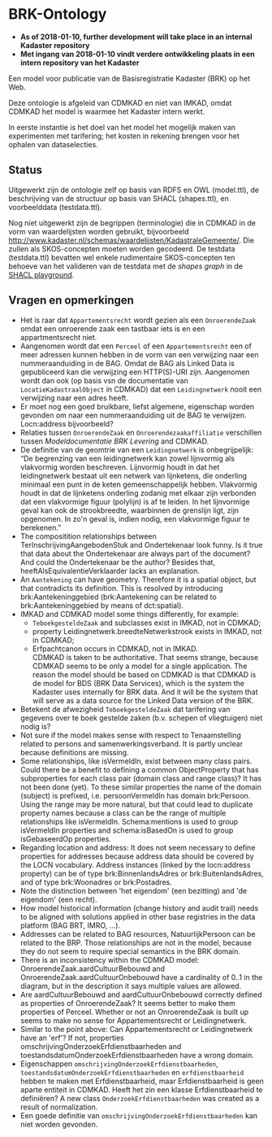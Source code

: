 # BRK-Ontology

- **As of 2018-01-10, further development will take place in an internal Kadaster repository**
- **Met ingang van 2018-01-10 vindt verdere ontwikkeling plaats in een intern repository van het Kadaster**



Een model voor publicatie van de Basisregistratie Kadaster (BRK) op het Web.

Deze ontologie is afgeleid van CDMKAD en niet van IMKAD, omdat CDMKAD het model is waarmee het Kadaster intern werkt. 

In eerste instantie is het doel van het model het mogelijk maken van experimenten met tarifering; het kosten in rekening brengen voor het ophalen van dataselecties.

## Status
Uitgewerkt zijn de ontologie zelf op basis van RDFS en OWL (model.ttl), de beschrijving van de structuur op basis van SHACL (shapes.ttl), en voorbeelddata (testdata.ttl). 

Nog niet uitgewerkt zijn de begrippen (terminologie) die in CDMKAD in de vorm van waardelijsten worden gebruikt, bijvoorbeeld http://www.kadaster.nl/schemas/waardelijsten/KadastraleGemeente/. Die zullen als SKOS-concepten moeten worden gecodeerd. De testdata (testdata.ttl) bevatten wel enkele rudimentaire SKOS-concepten ten behoeve van het valideren van de testdata met de *shapes graph* in de [SHACL playground](http://shacl.org/playground/).


## Vragen en opmerkingen
- Het is raar dat `Appartementsrecht` wordt gezien als een `OnroerendeZaak` omdat een onroerende zaak een tastbaar iets is en een appartmentsrecht niet.
- Aangenomen wordt dat een `Perceel` of een `Appartementsrecht` een of meer adressen kunnen hebben in de vorm van een verwijzing naar een nummeraanduiding in de BAG. Omdat de BAG als Linked Data is gepubliceerd kan die verwijzing een HTTP(S)-URI zijn. Aangenomen wordt dan ook (op basis vsn de documentatie van `LocatieKadastraalObject` in CDMKAD) dat een `Leidingnetwerk` nooit een verwijzing naar een adres heeft.
- Er moet nog een goed bruikbare, liefst algemene, eigenschap worden gevonden om naar een nummeraanduiding uit de BAG te verwijzen. Locn:address bijvoorbeeld?
- Relaties tussen `OnroerendeZaak` en `Onroerendezaakaffiliatie` verschillen tussen *Modeldocumentatie BRK Levering* and CDMKAD.
- De definitie van de geomtrie van een `Leidingnetwerk` is onbegrijpelijk: “De begrenzing van een leidingnetwerk kan zowel lijnvormig als vlakvormig worden beschreven. Lijnvormig houdt in dat het leidingnetwerk bestaat uit een netwerk van lijnketens, die onderling minimaal een punt in de keten gemeenschappelijk hebben. Vlakvormig houdt in dat de lijnketens onderling zodanig met elkaar zijn verbonden dat een vlakvormige figuur (polylijn) is af te leiden. In het lijnvormige geval kan ook de strookbreedte, waarbinnen de grenslijn ligt, zijn opgenomen. In zo'n geval is, indien nodig, een vlakvormige figuur te berekenen.”
- The compositition relationships between TerInschrijvingAangebodenStuk and Ondertekenaar look funny. Is it true that data about the Ondertekenaar are always part of the document? And could the Ondertekenaar be the author? Besides that, heeftAlsEquivalentieVerklaarder lacks an explanation.
- An `Aantekening` can have geometry. Therefore it is a spatial object, but that contradicts its definition. This is resolved by introducing brk:Aantekeninggebied (brk:Aantekening can be related to brk:Aantekeninggebied by means of dct:spatial).
- IMKAD and CDMKAD model some things differently, for example:
    * `TeboekgesteldeZaak` and subclasses exist in IMKAD, not in CDMKAD;
    * property Leidingnetwerk.breedteNetwerkstrook exists in IMKAD, not in CDMKAD;
    * Erfpachtcanon occurs in CDMKAD, not in IMKAD.  
   CDMKAD is taken to be authoritative. That seems strange, because CDMKAD seems to be only a model for a single application. The reason the model should be based on CDMKAD is that CDMKAD is de model for BDS (BRK Data Services), which is the system the Kadaster uses internally for BRK data. And it will be the system that will serve as a data source for the Linked Data version of the BRK.
- Betekent de afwezigheid `TeboekgesteldeZaak` dat tarifering van gegevens over te boek gestelde zaken (b.v. schepen of vliegtuigen) niet nodig is?
- Not sure if the model makes sense with respect to Tenaamstelling related to persons and samenwerkingsverband. It is partly unclear because definitions are missing.
- Some relationships, like isVermeldIn, exist between many class pairs. Could there be a benefit to defining a common ObjectProperty that has subproperties for each class pair (domain class and range class)? It has not been done (yet). To these similar properties the name of the domain (subject) is prefixed, i.e. persoonVermeldIn has domain brk:Persoon. Using the range may be more natural, but that could lead to duplicate property names because a class can be the range of multiple relationships like isVermeldIn. Schema:mentions is used to group isVermeldIn properties and schema:isBasedOn is used to group isGebaseerdOp properties.
- Regarding location and address: It does not seem necessary to define properties for addresses because address data should be covered by the LOCN vocabulary. Address instances (linked by the locn:address property) can be of type brk:BinnenlandsAdres or brk:BuitenlandsAdres, and of type brk:Woonadres or brk:Postadres.
- Note the distinction between 'het eigendom' (een bezitting) and 'de eigendom' (een recht).
- How model historical information (change history and audit trail) needs to be aligned with solutions applied in other base registries in the data platform (BAG BRT, IMRO, ...).
- Addresses can be related to BAG resources, NatuurlijkPersoon can be related to the BRP. Those relationships are not in the model, because they do not seem to require special semantics in the BRK domain.
- There is an inconsistency within the CDMKAD model: OnroerendeZaak.aardCultuurBebouwd and OnroerendeZaak.aardCultuurOnbebouwd have a cardinality of 0..1 in the diagram, but in the description it says multiple values are allowed.
- Are aardCultuurBebouwd and aardCultuurOnbebouwd correctly defined as properties of OnroerendeZaak? It seems better to make them properties of Perceel. Whether or not an OnroerendeZaak is built up seems to make no sense for Appartementsrecht or Leidingnetwerk.
- Similar to the point above: Can Appartementsrecht or Leidingnetwerk have an 'erf'? If not, properties omschrijvingOnderzoekErfdienstbaarheden and toestandsdatumOnderzoekErfdienstbaarheden have a wrong domain.
- Eigenschappen `omschrijvingOnderzoekErfdienstbaarheden`, `toestandsdatumOnderzoekErfdienstbaarheden` en `erfdienstbaarheid` hebben te maken met Erfdienstbaarheid, maar Erfdienstbaarheid is geen aparte entiteit in CDMKAD. Heeft het zin een klasse Erfdienstbaarheid te definiëren? A new class `OnderzoekErfdienstbaarheden` was created as a result of normalization. 
- Een goede definitie van `omschrijvingOnderzoekErfdienstbaarheden` kan niet worden gevonden.

